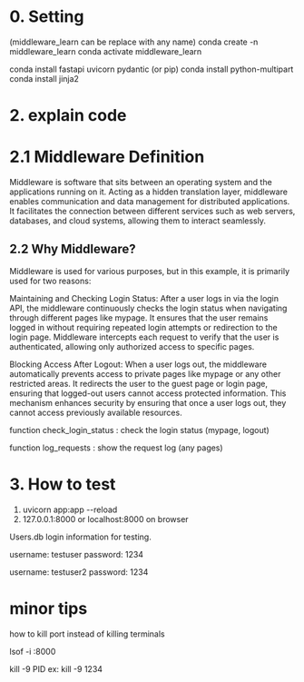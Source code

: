 # 0. Setting

(middleware_learn can be replace with any name)
conda create -n middleware_learn
conda activate middleware_learn

conda install fastapi uvicorn pydantic (or pip)
conda install python-multipart
conda install jinja2

# 2. explain code

# 2.1 Middleware Definition

Middleware is software that sits between an operating system and the applications running on it. Acting as a hidden translation layer, middleware enables communication and data management for distributed applications. It facilitates the connection between different services such as web servers, databases, and cloud systems, allowing them to interact seamlessly.

## 2.2 Why Middleware?

Middleware is used for various purposes, but in this example, it is primarily used for two reasons:

Maintaining and Checking Login Status:
After a user logs in via the login API, the middleware continuously checks the login status when navigating through different pages like mypage. It ensures that the user remains logged in without requiring repeated login attempts or redirection to the login page. Middleware intercepts each request to verify that the user is authenticated, allowing only authorized access to specific pages.

Blocking Access After Logout:
When a user logs out, the middleware automatically prevents access to private pages like mypage or any other restricted areas. It redirects the user to the guest page or login page, ensuring that logged-out users cannot access protected information. This mechanism enhances security by ensuring that once a user logs out, they cannot access previously available resources.

function check_login_status : check the login status (mypage, logout)

function log_requests : show the request log (any pages)

# 3. How to test

1. uvicorn app:app --reload
2. 127.0.0.1:8000 or localhost:8000 on browser

Users.db login information for testing.

username: testuser password: 1234

username: testuser2 password: 1234

# minor tips

how to kill port instead of killing terminals

lsof -i :8000

kill -9 PID ex: kill -9 1234

